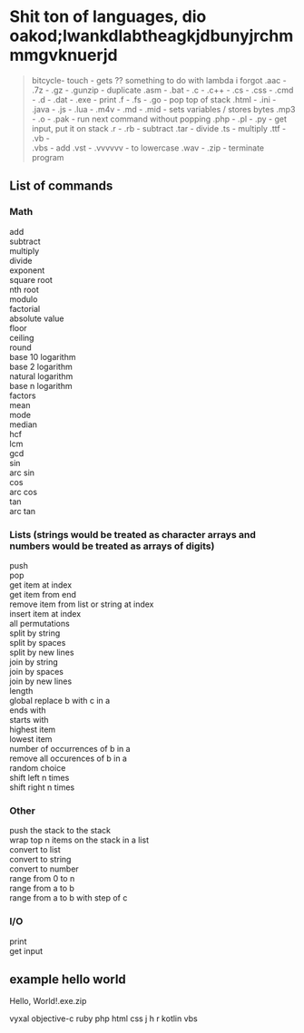 # Shit ton of languages, dio oakod;lwankdlabtheagkjdbunyjrchmmmgvknuerjd

> bitcycle- 
> touch   - gets ?? something to do with lambda i forgot
.aac      -   
.7z       -
.gz       -
.gunzip   - duplicate
.asm      - 
.bat      -
.c        -
.c++      -
.cs       -
.css      -
.cmd      - 
.d        -
.dat      - 
.exe      - print
.f        -
.fs       -
.go       - pop top of stack
.html     -
.ini      -
.java     - 
.js       - 
.lua      -
.m4v      -
.md       -
.mid      - sets variables / stores bytes
.mp3      - 
.o        - 
.pak      - run next command without popping
.php      - 
.pl       - 
.py       - get input, put it on stack
.r        - 
.rb       - subtract
.tar      - divide
.ts       - multiply
.ttf      - 
.vb       -  
.vbs      - add
.vst      - 
.vvvvvv   - to lowercase
.wav      -
.zip      - terminate program

## List of commands

### Math
add  
subtract  
multiply  
divide  
exponent  
square root  
nth root  
modulo  
factorial  
absolute value  
floor  
ceiling  
round  
base 10 logarithm  
base 2 logarithm  
natural logarithm  
base n logarithm  
factors  
mean  
mode   
median  
hcf  
lcm   
gcd  
sin  
arc sin  
cos  
arc cos   
tan     
arc tan  

### Lists (strings would be treated as character arrays and numbers would be treated as arrays of digits)
push  
pop               
get item at index  
get item from end  
remove item from list or string at index  
insert item at index  
all permutations  
split by string  
split by spaces  
split by new lines  
join by string  
join by spaces  
join by new lines  
length  
global replace b with c in a  
ends with  
starts with  
highest item  
lowest item  
number of occurrences of b in a  
remove all occurences of b in a  
random choice  
shift left n times  
shift right n times  

### Other
push the stack to the stack  
wrap top n items on the stack in a list  
convert to list  
convert to string  
convert to number  
range from 0 to n  
range from a to b  
range from a to b with step of c  

### I/O
print  
get input  

## example hello world

Hello, World!.exe.zip

vyxal
objective-c
ruby
php
html
css
j
h
r
kotlin
vbs
